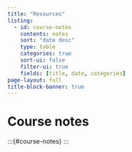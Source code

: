 ```yaml
---
title: "Resources"
listing:
  - id: course-notes
    contents: notes
    sort: "date desc"
    type: table
    categories: true
    sort-ui: false
    filter-ui: true
    fields: [title, date, categories]
page-layout: full
title-block-banner: true
---
```


# Course notes

:::{#course-notes}
:::
